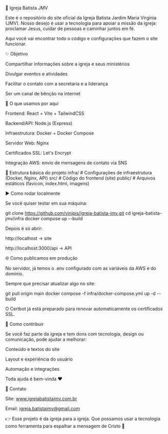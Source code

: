 🌳 Igreja Batista JMV

Este é o repositório do site oficial da Igreja Batista Jardim Maria Virgínia (JMV).
Nosso desejo é usar a tecnologia para apoiar a missão da igreja: proclamar Jesus, cuidar de pessoas e caminhar juntos em fé.

Aqui você vai encontrar todo o código e configurações que fazem o site funcionar.

✨ Objetivo

Compartilhar informações sobre a igreja e seus ministérios

Divulgar eventos e atividades

Facilitar o contato com a secretaria e a liderança

Ser um canal de bênção na internet

🚀 O que usamos por aqui

Frontend: React + Vite + TailwindCSS

Backend/API: Node.js (Express)

Infraestrutura: Docker + Docker Compose

Servidor Web: Nginx

Certificados SSL: Let's Encrypt

Integração AWS: envio de mensagens de contato via SNS

📂 Estrutura básica do projeto
infra/          # Configurações de infraestrutura (Docker, Nginx, API)
src/            # Código do frontend (site)
public/         # Arquivos estáticos (favicon, index.html, imagens)

▶️ Como rodar localmente

Se você quiser testar em sua máquina:

git clone https://github.com/vinipis/igreja-batista-jmv.git
cd igreja-batista-jmv/infra
docker compose up --build


Depois é só abrir:

http://localhost
 → site

http://localhost:3000/api
 → API

🌐 Como publicamos em produção

No servidor, já temos o .env configurado com as variáveis da AWS e do domínio.

Sempre que precisar atualizar algo no site:

git pull origin main
docker compose -f infra/docker-compose.yml up -d --build


O Certbot já está preparado para renovar automaticamente os certificados SSL.

🤝 Como contribuir

Se você faz parte da igreja e tem dons com tecnologia, design ou comunicação, pode ajudar a melhorar:

Conteúdo e textos do site

Layout e experiência do usuário

Automação e integrações

Toda ajuda é bem-vinda ❤️

📧 Contato

Site: www.igrejabatistajmv.com.br

Email: igreja.batistajmv@gmail.com

👉 Esse projeto é da igreja para a igreja.
Que possamos usar a tecnologia como ferramenta para espalhar a mensagem de Cristo 🙏